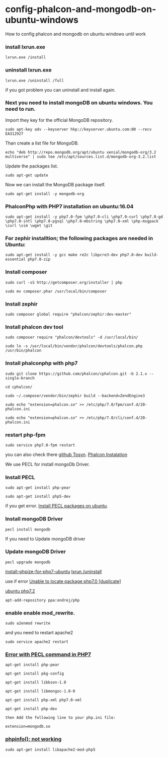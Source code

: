 # config-phalcon-and-mongodb-on-ubuntu-windows
How to config phalcon and mongodb on ubuntu windows until work

### install lxrun.exe
```
lxrun.exe /install
```
### uninstall lxrun.exe

```
lxrun.exe /uninstall /full
```


if you got problem you can uninstall and install again.

### Next you need to install mongoDB on ubuntu windows. You need to run.

Import they key for the official MongoDB repository.

```
sudo apt-key adv --keyserver hkp://keyserver.ubuntu.com:80 --recv EA312927
```

Than create a list file for MongoDB.

```
echo "deb http://repo.mongodb.org/apt/ubuntu xenial/mongodb-org/3.2 multiverse" | sudo tee /etc/apt/sources.list.d/mongodb-org-3.2.list
```

Update the packages list.

```
sudo apt-get update
```

Now we can install the MongoDB package itself.

```
sudo apt-get install -y mongodb-org
```


### PhalconPhp with PHP7 installation on ubuntu:16.04


```
sudo apt-get install -y php7.0-fpm \php7.0-cli \php7.0-curl \php7.0-gd \php7.0-intl \php7.0-pgsql \php7.0-mbstring \php7.0-xml \php-msgpack \curl \vim \wget \git
```


### For zephir installtion; the following packages are needed in Ubuntu:

```
sudo apt-get install -y gcc make re2c libpcre3-dev php7.0-dev build-essential php7.0-zip
```


### Install composer

```
sudo curl -sS http://getcomposer.org/installer | php
```


```
sudo mv composer.phar /usr/local/bin/composer
```


### Install zephir

```
sudo composer global require "phalcon/zephir:dev-master"
```


### Install phalcon dev tool

```
sudo composer require "phalcon/devtools" -d /usr/local/bin/
```


```
sudo ln -s /usr/local/bin/vendor/phalcon/devtools/phalcon.php /usr/bin/phalcon
```



### Install phalconphp with php7

```
sudo git clone https://github.com/phalcon/cphalcon.git -b 2.1.x --single-branch
```


```
cd cphalcon/
```


```
sudo ~/.composer/vendor/bin/zephir build --backend=ZendEngine3
```


```
sudo echo "extension=phalcon.so" >> /etc/php/7.0/fpm/conf.d/20-phalcon.ini
```


```
sudo echo "extension=phalcon.so" >> /etc/php/7.0/cli/conf.d/20-phalcon.ini
```


### restart php-fpm

```
sudo service php7.0-fpm restart
```


you can also check there
[github Tosyn](https://gist.github.com/Tosyn/fef6437dd3906ff200e471e478eaae95).
[Phalcon Instalation](https://docs.phalconphp.com/en/3.3/installation)


We use PECL for install mongoDb Driver.
### Install PECL

```
sudo apt-get install php-pear
```


```
sudo apt-get install php5-dev
```


if you get error.
[Install PECL packages on ubuntu](https://askubuntu.com/questions/403327/install-pecl-packages-on-ubuntu).

### Install mongoDB Driver

```
pecl install mongodb
```


If you need to Update mongoDB driver
### Update mongoDB Driver

```
pecl upgrade mongodb
```



[install-phpize-for-php7-ubuntu](https://askubuntu.com/questions/819797/is-is-possible-to-install-phpize-for-php7-ubuntu16-04?utm_medium=organic&utm_source=google_rich_qa&utm_campaign=google_rich_qa)
[lxrun /uninstall](https://www.neontribe.co.uk/windows-10-bash-ubuntu-16-04-upgrade/)

use if error [Unable to locate package php7.0 [duplicate]](https://askubuntu.com/questions/715944/unable-to-locate-package-php7-0?utm_medium=organic&utm_source=google_rich_qa&utm_campaign=google_rich_qa)

[ubuntu php7.2](https://ayesh.me/Ubuntu-PHP-7.2)

```
apt-add-repository ppa:ondrej/php
```

### enable enable mod_rewrite. 
```
sudo a2enmod rewrite
```
and you need to restart apache2
```
sudo service apache2 restart
```

### [Error with PECL command in PHP7](https://www.digitalocean.com/community/questions/error-with-pecl-command-in-php7)
```
apt-get install php-pear

apt-get install pkg-config

apt-get install libbson-1.0

apt-get install libmongoc-1.0-0

apt-get install php-xml php7.0-xml

apt-get install php-dev

then Add the following line to your php.ini file:

extension=mongodb.so
```

### [phpinfo(); not working](https://askubuntu.com/questions/505409/phpinfo-in-var-www-html-not-working?utm_medium=organic&utm_source=google_rich_qa&utm_campaign=google_rich_qa)
```
sudo apt-get install libapache2-mod-php5
```
